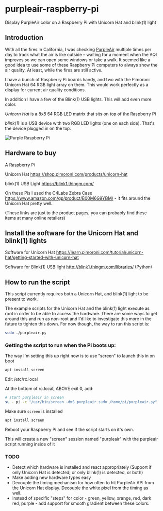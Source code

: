 # purpleair-raspberry-pi

Display PurpleAir color on a Raspberry Pi with Unicorn Hat and blink(1) light

## Introduction

With all the fires in California, I was checking [PurpleAir](https://purpleair.com) multiple times per day to track what the air is like outside – waiting for a moment when the AQI improves so we can open some windows or take a walk. It seemed like a good idea to use some of these Raspberry Pi computers to always show the air quality. At least, while the fires are still active.

I have a bunch of Raspberry Pi boards handy, and two with the Pimoroni Unicorn Hat 64 RGB light array on them. This would work perfectly as a display for current air quality conditions.

In addition I have a few of the Blink(1) USB lights. This will add even more color.

*Unicorn Hat* is a 8x8 64 RGB LED matrix that sits on top of the Raspberry Pi

*blink(1)* is a USB device with two RGB LED lights (one on each side). That's the device plugged in on the top.

![Purple Raspberry Pi](https://chriscarey.com/blog/wp-content/uploads/2020/09/purple-pi.png)


## Hardware to buy

A Raspberry Pi

Unicorn Hat https://shop.pimoroni.com/products/unicorn-hat

blink(1) USB Light https://blink1.thingm.com/

On these Pis I used the C4Labs Zebra Case https://www.amazon.com/gp/product/B00M6G9YBM/ - It fits around the Unicorn Hat pretty well.

(These links are just to the product pages, you can probably find these items at many online retailers)

## Install the software for the Unicorn Hat and blink(1) lights

Software for Unicorn Hat
https://learn.pimoroni.com/tutorial/unicorn-hat/getting-started-with-unicorn-hat

Software for Blink(1) USB light
http://blink1.thingm.com/libraries/ (Python)

## How to run the script

This script currently requires both a Unicorn Hat, and blink(1) light to be present to work.

The example scripts for the Unicorn Hat and the blink(1) light execute as root in order to be able to access the hardware.
There are some ways to get around this and run as non-root and I'd like to investigate this more in the future to tighten this down.
For now though, the way to run this script is:

```bash
sudo ./purpleair.py
```

### Getting the script to run when the Pi boots up:

The way I'm setting this up right now is to use "screen" to launch this in on boot

```bash
apt install screen
```

Edit /etc/rc.local

At the bottom of rc.local, ABOVE exit 0, add:

```bash
# start purpleair in screen
su - pi -c "/usr/bin/screen -dmS purpleair sudo /home/pi/purpleair.py"
```

Make sure `screen` is installed

```bash
apt install screen
```

Reboot your Raspberry Pi and see if the script starts on it's own.

This will create a new "screen" session named "purpleair" with the purpleair script running inside of it

### TODO

* Detect which hardware is installed and react appropriately (Support if only Unicorn Hat is detected, or only blink(1) is detected, or both)
* Make adding new hardware types easy
* Decouple the timing mechanism for how often to hit PurpleAir API from the Unicorn Hat display. Decouple the white pixel from the timing as well.
* Instead of specific "steps" for color - green, yellow, orange, red, dark red, purple - add support for smooth gradient between these colors.



